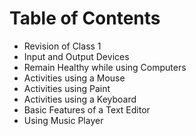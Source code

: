 # Table of Contents

- Revision of Class 1
- Input and Output Devices
- Remain Healthy while using Computers
- Activities using a Mouse
- Activities using Paint
- Activities using a Keyboard
- Basic Features of a Text Editor
- Using Music Player